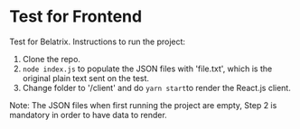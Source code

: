 # Test for Frontend
Test for Belatrix.
Instructions to run the project:
1. Clone the repo.
2. `node index.js` to populate the JSON files with 'file.txt', which is the original plain text sent on the test.
3. Change folder to '/client' and do `yarn start`to render the React.js client.

Note: The JSON files when first running the project are empty, Step 2 is mandatory in order to have data to render.
